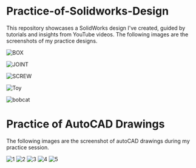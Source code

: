 # Practice-of-Solidworks-Design
This repository showcases a SolidWorks design I've created, guided by tutorials and insights from YouTube videos.
The following images are the screenshots of my practice designs.

![BOX](https://github.com/Hariharan123S/Practice-of-Solidworks-Design/assets/148625245/9ecb4472-f97a-4f9d-a7a6-56aa3544c520)

![JOINT](https://github.com/Hariharan123S/Practice-of-Solidworks-Design/assets/148625245/c59eafb8-aa61-4c1b-a3c0-f1cb15d9c042)

![SCREW](https://github.com/Hariharan123S/Practice-of-Solidworks-Design/assets/148625245/11d1d68d-5e80-4433-8536-d5288111ddd8)

![Toy](https://github.com/Hariharan123S/Practice-of-Solidworks-Design/assets/148625245/9f1c7941-b5df-416e-8730-1c5c69d347af)

![bobcat](https://github.com/Hariharan123S/Practice-of-Solidworks-Design/assets/148625245/3e325107-4aee-4f43-9c75-e5df52eb1489)

 # Practice of AutoCAD Drawings
 The following images are the screenshot of autoCAD drawings during my practice session.
 
 ![1](https://github.com/Hariharan123S/Practice-of-Solidworks-Design/assets/148625245/153a93ca-2f29-4989-bef1-da20336f3907)
 ![2](https://github.com/Hariharan123S/Practice-of-Solidworks-Design/assets/148625245/63873c74-af02-42f0-a204-dfeff5ae700f)
 ![3](https://github.com/Hariharan123S/Practice-of-Solidworks-Design/assets/148625245/b2722fa3-eb6f-45d1-91bc-5155c9e183f2)
 ![4](https://github.com/Hariharan123S/Practice-of-Solidworks-Design/assets/148625245/a60bc084-5365-4590-9920-32d7022e88a5)
 ![5](https://github.com/Hariharan123S/Practice-of-Solidworks-Design/assets/148625245/c6a4f002-c517-4919-b422-7154cd5e55f7)

 









